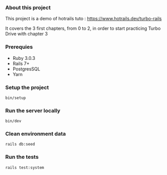 ### About this project
This project is a demo of hotrails tuto :
https://www.hotrails.dev/turbo-rails

It covers the 3 first chapters, from 0 to 2, in order to start practicing Turbo Drive with chapter 3

### Prerequies
  - Ruby 3.0.3
  - Rails 7+
  - PostgresSQL
  - Yarn

### Setup the project
  `bin/setup`

### Run the server locally
  `bin/dev`

### Clean environment data
  `rails db:seed`

### Run the tests
  `rails test:system`
